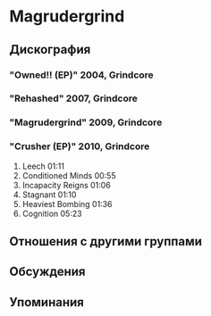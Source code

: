 # Magrudergrind



## Дискография

### "Owned!! (EP)" 2004, Grindcore



### "Rehashed" 2007, Grindcore



### "Magrudergrind" 2009, Grindcore



### "Crusher (EP)" 2010, Grindcore

1. Leech 01:11 
2. Conditioned Minds 00:55 
3. Incapacity Reigns 01:06 
4. Stagnant 01:10 
5. Heaviest Bombing 01:36 
6. Cognition 05:23


## Отношения с другими группами


## Обсуждения


## Упоминания

